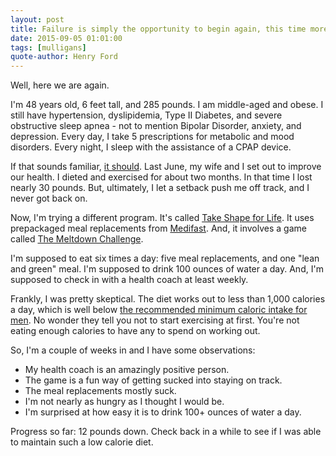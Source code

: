 ```yaml
---
layout: post
title: Failure is simply the opportunity to begin again, this time more intelligently.
date: 2015-09-05 01:01:00
tags: [mulligans]
quote-author: Henry Ford
---
```

Well, here we are again.

I'm 48 years old, 6 feet tall, and 285 pounds. I am middle-aged and obese. I still have hypertension, dyslipidemia, Type II Diabetes, and severe obstructive sleep apnea - not to mention Bipolar Disorder, anxiety, and depression. Every day, I take 5 prescriptions for metabolic and mood disorders. Every night, I sleep with the assistance of a CPAP device.

If that sounds familiar, [it should](http://communicable.me/eat-food.html). Last
June, my wife and I set out to improve our health. I dieted and exercised for about two  months. In that time I lost nearly 30 pounds. But, ultimately, I let a setback push me off track, and I never got back on.

Now, I'm trying a different program. It's called [Take Shape for Life](http://www.tsfl.com). It uses prepackaged meal replacements from [Medifast](http://www.medifast1.com). And, it involves a game called [The Meltdown Challenge](http://www.meltdownchallenge.com).

I'm supposed to eat six times a day: five meal replacements, and one "lean and green" meal. I'm supposed to drink 100 ounces of water a day. And, I'm supposed to check in with a health coach at least weekly.

Frankly, I was pretty skeptical. The diet works out to less than 1,000 calories a day, which is well below [the recommended minimum caloric intake for men](https://www.nhlbi.nih.gov/health/educational/lose_wt/eat/calories.htm). No wonder they tell you not to start exercising at first. You're not eating enough calories to have any to spend on working out.

So, I'm a couple of weeks in and I have some observations:

* My health coach is an amazingly positive person.
* The game is a fun way of getting sucked into staying on track.
* The meal replacements mostly suck.
* I'm not nearly as hungry as I thought I would be.
* I'm surprised at how easy it is to drink 100+ ounces of water a day.

Progress so far: 12 pounds down. Check back in a while to see if I was able to maintain such a low calorie diet.
